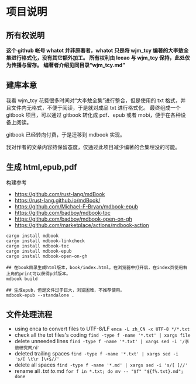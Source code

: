 # 项目说明

<!-- toc -->

## 所有权说明

**这个 github 帐号 whatot 并非原著者，whatot 只是将 wjm_tcy 编著的大李敖全集进行格式化，没有其它额外加工。
所有权利由 leeao 与 wjm_tcy 保持，此处仅为传播与留存。**
**编著者介绍见同目录“wjm_tcy.md”**

## 建库本意

我看 wjm_tcy 花费很多时间对“大李敖全集”进行整合，但是使用的 txt 格式，并且文件内无格式，不便于阅读，于是就对成品 txt 进行格式化。
最终组成一个 gitbook 项目，可以通过 gitbook 转化成 pdf、epub 或者 mobi，便于在各种设备上阅读。

gitbook 已经转向付费，于是迁移到 mdbook 实现。

我对作者的文章内容持保留态度，仅通过此项目减少编著的合集埋没的可能。

## 生成 html,epub,pdf

构建参考

- <https://github.com/rust-lang/mdBook>
- <https://rust-lang.github.io/mdBook/>
- <https://github.com/Michael-F-Bryan/mdbook-epub>
- <https://github.com/badboy/mdbook-toc>
- <https://github.com/badboy/mdbook-open-on-gh>
- <https://github.com/marketplace/actions/mdbook-action>

```shell
cargo install mdbook
cargo install mdbook-linkcheck
cargo install mdbook-toc
cargo install mdbook-epub
cargo install mdbook-open-on-gh

## 在book目录生成html版本，book/index.html。在浏览器中打开后，在index页使用右上角的print可以获得pdf版本。
mdbook build

## 生成epub，但是文件过于巨大，浏览困难，不推荐使用。
mdbook-epub --standalone .
```

## 文件处理流程

- using enca to convert files to UTF-8/LF
  `enca -L zh_CN -x UTF-8 */*.txt`
- check all the txt files's coding
  `find -type f -name '*.txt' | xargs file`
- delete unneeded lines
  `find -type f -name '*.txt' | xargs sed -i '/李敖研究网/d'`
- deleted trailing spaces
  `find -type f -name '*.txt' | xargs sed -i 's/[ \t\r ]\+$//'`
- delete all spaces
  `find -type f -name '*.md' | xargs sed -i 's/[ ]//'`
- rename all _.txt to_.md
  `for f in *.txt; do mv -- "$f" "${f%.txt}.md"; done`
